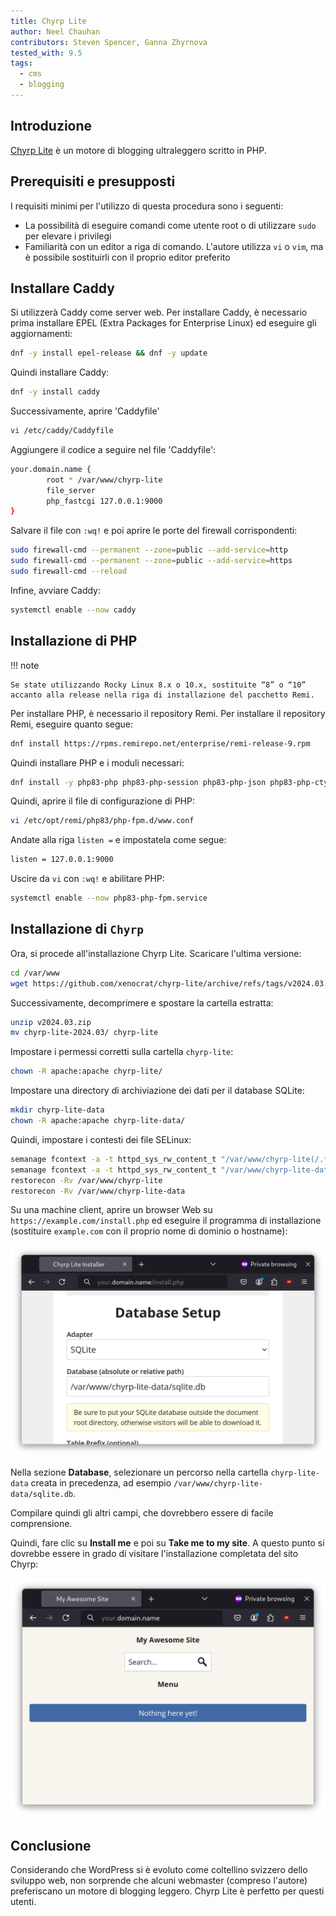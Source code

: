 ```yaml
---
title: Chyrp Lite
author: Neel Chauhan
contributors: Steven Spencer, Ganna Zhyrnova
tested_with: 9.5
tags:
  - cms
  - blogging
---
```


## Introduzione

[Chyrp Lite](https://chyrplite.net/) è un motore di blogging ultraleggero scritto in PHP.

## Prerequisiti e presupposti

I requisiti minimi per l'utilizzo di questa procedura sono i seguenti:

- La possibilità di eseguire comandi come utente root o di utilizzare `sudo` per elevare i privilegi
- Familiarità con un editor a riga di comando. L'autore utilizza `vi` o `vim`, ma è possibile sostituirli con il proprio editor preferito

## Installare Caddy

Si utilizzerà Caddy come server web. Per installare Caddy, è necessario prima installare EPEL (Extra Packages for Enterprise Linux) ed eseguire gli aggiornamenti:

```bash
dnf -y install epel-release && dnf -y update
```

Quindi installare Caddy:

```bash
dnf -y install caddy
```

Successivamente, aprire 'Caddyfile'

```bash
vi /etc/caddy/Caddyfile
```

Aggiungere il codice a seguire nel file 'Caddyfile':

```bash
your.domain.name {
        root * /var/www/chyrp-lite
        file_server
        php_fastcgi 127.0.0.1:9000
}
```

Salvare il file con `:wq!` e poi aprire le porte del firewall corrispondenti:

```bash
sudo firewall-cmd --permanent --zone=public --add-service=http
sudo firewall-cmd --permanent --zone=public --add-service=https
sudo firewall-cmd --reload
```

Infine, avviare Caddy:

```bash
systemctl enable --now caddy
```

## Installazione di PHP

!!! note

```
Se state utilizzando Rocky Linux 8.x o 10.x, sostituite “8” o “10” accanto alla release nella riga di installazione del pacchetto Remi.
```

Per installare PHP, è necessario il repository Remi. Per installare il repository Remi, eseguire quanto segue:

```bash
dnf install https://rpms.remirepo.net/enterprise/remi-release-9.rpm
```

Quindi installare PHP e i moduli necessari:

```bash
dnf install -y php83-php php83-php-session php83-php-json php83-php-ctype php83-php-filter php83-php-libxml php83-php-simplexml php83-php-mbstring php83-php-pdo php83-php-curl
```

Quindi, aprire il file di configurazione di PHP:

```bash
vi /etc/opt/remi/php83/php-fpm.d/www.conf
```

Andate alla riga `listen =` e impostatela come segue:

```bash
listen = 127.0.0.1:9000
```

Uscire da `vi` con `:wq!` e abilitare PHP:

```bash
systemctl enable --now php83-php-fpm.service
```

## Installazione di `Chyrp`

Ora, si procede all'installazione Chyrp Lite. Scaricare l'ultima versione:

```bash
cd /var/www
wget https://github.com/xenocrat/chyrp-lite/archive/refs/tags/v2024.03.zip
```

Successivamente, decomprimere e spostare la cartella estratta:

```bash
unzip v2024.03.zip
mv chyrp-lite-2024.03/ chyrp-lite
```

Impostare i permessi corretti sulla cartella `chyrp-lite`:

```bash
chown -R apache:apache chyrp-lite/
```

Impostare una directory di archiviazione dei dati per il database SQLite:

```bash
mkdir chyrp-lite-data
chown -R apache:apache chyrp-lite-data/
```

Quindi, impostare i contesti dei file SELinux:

```bash
semanage fcontext -a -t httpd_sys_rw_content_t "/var/www/chyrp-lite(/.*)?"
semanage fcontext -a -t httpd_sys_rw_content_t "/var/www/chyrp-lite-data(/.*)?"
restorecon -Rv /var/www/chyrp-lite
restorecon -Rv /var/www/chyrp-lite-data
```

Su una machine client, aprire un browser Web su `https://example.com/install.php` ed eseguire il programma di installazione (sostituire `example.com` con il proprio nome di dominio o hostname):

![Chyrp Lite Setup](../images/chyrp_lite_setup.png)

Nella sezione **Database**, selezionare un percorso nella cartella `chyrp-lite-data` creata in precedenza, ad esempio `/var/www/chyrp-lite-data/sqlite.db`.

Compilare quindi gli altri campi, che dovrebbero essere di facile comprensione.

Quindi, fare clic su **Install me** e poi su **Take me to my site**. A questo punto si dovrebbe essere in grado di visitare l'installazione completata del sito Chyrp:

![Chyrp Lite](../images/chyrp_lite.png)

## Conclusione

Considerando che WordPress si è evoluto come coltellino svizzero dello sviluppo web, non sorprende che alcuni webmaster (compreso l'autore) preferiscano un motore di blogging leggero. Chyrp Lite è perfetto per questi utenti.
